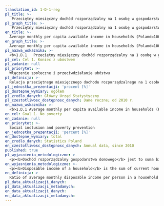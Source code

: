 ```yaml
---
translation_id: 1-D-1-reg
pl_title: >-
   Przeciętny miesięczny dochód rozporządzalny na 1 osobę w gospodarstwie domowym (Polska = 100)
pl_graph_title: >-
   Przeciętny miesięczny dochód rozporządzalny na 1 osobę w gospodarstwie domowym (Polska = 100)
en_title: >-
  Average monthly per capita available income in households (Poland=100)
en_graph_title: >-
  Average monthly per capita available income in households (Poland=100)
pl_nazwa_wskaznika: >-
  <b>1.D.1   Przeciętny miesięczny dochód rozporządzalny na 1 osobę w gospodarstwie domowym (Polska = 100)</b>
pl_cel: Cel 1. Koniec z ubóstwem
pl_zadanie: null
pl_priorytet: >-
  Włączenie społeczne i przeciwdziałanie ubóstwu
pl_definicja: >-
  Relacja przeciętnego miesięcznego dochodu rozporządzalnego na 1 osobę w gospodarstwie domowym w danym województwie do przeciętnego miesięcznego dochodu rozporządzalnego na 1 osobę w gospodarstwie domowym w Polsce.
pl_jednostka_prezentacji: 'procent [%]'
pl_dostepne_wymiary: ogółem
pl_zrodlo_danych: Główny Urząd Statystyczny
pl_czestotliwosc_dostępnosc_danych: Dane roczne; od 2010 r.
en_nazwa_wskaznika: >-
  <b>1.D.1 Average monthly per capita available income in households (Poland=100)</b>
en_cel: Goal 1. No poverty
en_zadanie: null
en_priorytet: >-
  Social inclusion and poverty prevention
en_jednostka_prezentacji: 'percent [%]'
en_dostepne_wymiary: total
en_zrodlo_danych: Statistics Poland
en_czestotliwosc_dostępnosc_danych: Annual data, since 2010
published: true
pl_wyjasnienia_metodologiczne: >-
  <p><b>Dochód rozporządzalny gospodarstwa domowego</b> jest to suma bieżących dochodów gospodarstw domowych z poszczególnych źródeł, pomniejszona o zaliczki na podatek dochodowy od osób fizycznych płacone przez płatnika w imieniu podatnika, o podatki od dochodów z własności, podatki płacone przez osoby pracujące na własny rachunek, w tym przedstawicieli wolnych zawodów i osób użytkujących gospodarstwo indywidualne w rolnictwie oraz o składki na ubezpieczenie społeczne i zdrowotne.</p><p>W skład dochodu rozporządzalnego wchodzą dochody pieniężne i niepieniężne, w tym spożycie naturalne (towary lub usługi konsumpcyjne pobrane na potrzeby gospodarstwa domowego z gospodarstwa indywidualnego, bądź z prowadzonej działalności gospodarczej na własny rachunek - rolniczej i pozarolniczej) oraz towary i usługi otrzymane bezpłatnie. Dochód rozporządzalny jest przeznaczony na wydatki oraz przyrost oszczędności.</p>
en_wyjasnienia_metodologiczne: >-
  <p><b>Disposable income of a household</b> is the sum of current household income from individual sources, reduced by advances on personal income tax paid by the remitter on behalf of the taxpayer, taxes on income from property, taxes paid by self-employed persons, including representatives of liberal professions and persons using individual farms in agriculture, and social and health insurance contributions.</p><p>Disposable income includes monetary and non-monetary income, including natural consumption (consumer goods or services taken for the needs of a household from an individual household or from self-employed business activity - agricultural and non-agricultural) and goods and services received free of charge. Disposable income is intended for expenses and the increase in savings.</p>
en_definicja: >-
  Ratio of average monthly disposable income per person in a household in a given voivodeship to average monthly disposable income per 1 person in a household in Poland.
pl_data_aktualizacji_danych:
pl_data_aktualizacji_metadanych:
en_data_aktualizacji_danych:
en_data_aktualizacji_metadanych:
---
```

